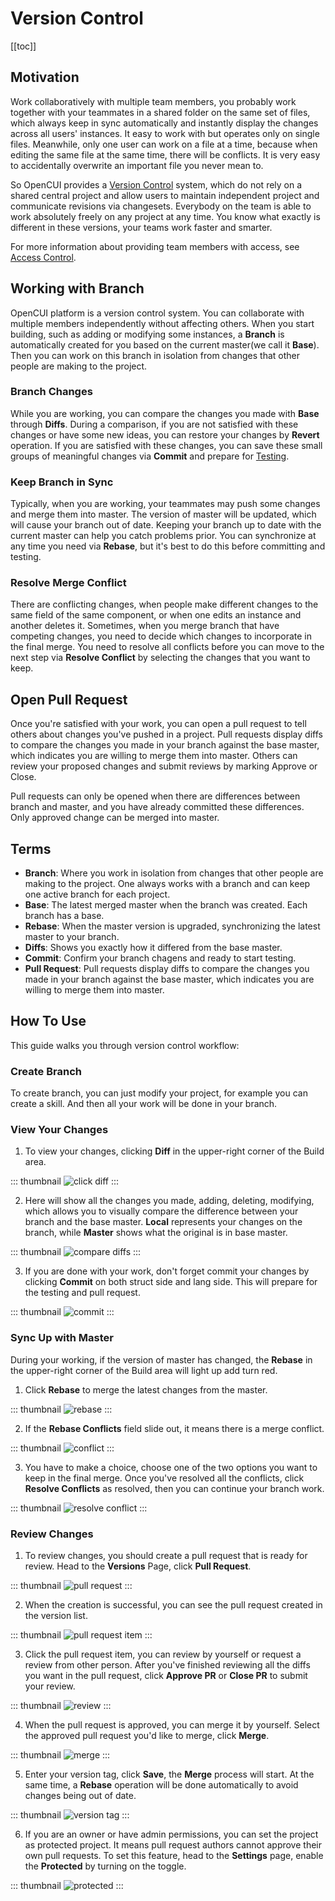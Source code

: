 # Version Control

[[toc]]

## Motivation

Work collaboratively with multiple team members, you probably work together with your teammates in a shared folder on the same set of files, which always keep in sync automatically and instantly display the changes across all users' instances. It easy to work with but operates only on single files. Meanwhile, only one user can work on a file at a time, because when editing the same file at the same time, there will be conflicts. It is very easy to accidentally overwrite an important file you never mean to.

So OpenCUI provides a [Version Control](https://en.wikipedia.org/wiki/Version_control) system, which do not rely on a shared central project and allow users to maintain independent project and communicate revisions via changesets. Everybody on the team is able to work absolutely freely on any project at any time. You know what exactly is different in these versions, your teams work faster and smarter.

For more information about providing team members with access, see [Access Control](access.md).

## Working with Branch

OpenCUI platform is a version control system. You can collaborate with multiple members independently without affecting others. When you start building, such as adding or modifying some instances, a **Branch** is automatically created for you based on the current master(we call it **Base**). Then you can work on this branch in isolation from changes that other people are making to the project.

### Branch Changes
While you are working, you can compare the changes you made with **Base** through **Diffs**. During a comparison, if you are not satisfied with these changes or have some new ideas, you can restore your changes by **Revert** operation. If you are satisfied with these changes, you can save these small groups of meaningful changes via **Commit** and prepare for [Testing]().

### Keep Branch in Sync
Typically, when you are working, your teammates may push some changes and merge them into master. The version of master will be updated, which will cause your branch out of date. Keeping your branch up to date with the current master can help you catch problems prior. You can synchronize at any time you need via **Rebase**, but it's best to do this before committing and testing. 

### Resolve Merge Conflict 
There are conflicting changes, when people make different changes to the same field of the same component, or when one edits an instance and another deletes it. Sometimes, when you merge branch that have competing changes, you need to decide which changes to incorporate in the final merge. You need to resolve all conflicts before you can move to the next step via **Resolve Conflict** by selecting the changes that you want to keep. 

## Open Pull Request

Once you're satisfied with your work, you can open a pull request to tell others about changes you've pushed in a project. Pull requests display diffs to compare the changes you made in your branch against the base master, which indicates you are willing to merge them into master. Others can review your proposed changes and submit reviews by marking Approve or Close.

Pull requests can only be opened when there are differences between branch and master, and you have already committed these differences. Only approved change can be merged into master.

## Terms

- **Branch**: Where you work in isolation from changes that other people are making to the project. One always works with a branch and can keep one active branch for each project.
- **Base**: The latest merged master when the branch was created. Each branch has a base.
- **Rebase**: When the master version is upgraded, synchronizing the latest master to your branch. 
- **Diffs**: Shows you exactly how it differed from the base master.
- **Commit**: Confirm your branch chagens and ready to start testing. 
- **Pull Request**: Pull requests display diffs to compare the changes you made in your branch against the base master, which indicates you are willing to merge them into master.

## How To Use

This guide walks you through version control workflow:

### Create Branch
To create branch, you can just modify your project, for example you can create a skill. And then all your work will be done in your branch. 

### View Your Changes
1. To view your changes, clicking **Diff** in the upper-right corner of the Build area.

::: thumbnail
![click diff](/images/platform/versioncontrol/click_diff.png)
:::

2. Here will show all the changes you made, adding, deleting, modifying, which allows you to visually compare the difference between your branch and the base master. **Local** represents your changes on the branch, while **Master** shows what the original is in base master. 

::: thumbnail
![compare diffs](/images/platform/versioncontrol/compare_diffs.png)
:::

3. If you are done with your work, don't forget commit your changes by clicking **Commit** on both struct side and lang side. This will prepare for the testing and pull request.

::: thumbnail
![commit](/images/platform/versioncontrol/commit.png)
:::

### Sync Up with Master

During your working, if the version of master has changed, the **Rebase** in the upper-right corner of the Build area will light up add turn red. 
1. Click **Rebase** to merge the latest changes from the master.

::: thumbnail
![rebase](/images/platform/versioncontrol/rebase.png)
:::

2. If the **Rebase Conflicts** field slide out, it means there is a merge conflict. 

::: thumbnail
![conflict](/images/platform/versioncontrol/conflict.png)
:::

3. You have to make a choice, choose one of the two options you want to keep in the final merge. Once you've resolved all the conflicts, click **Resolve Conflicts** as resolved, then you can continue your branch work.

::: thumbnail
![resolve conflict](/images/platform/versioncontrol/resolve_conflict.png)
:::

### Review Changes

1. To review changes, you should create a pull request that is ready for review. Head to the **Versions** Page, click **Pull Request**.

::: thumbnail
![pull request](/images/platform/versioncontrol/pull_request.png)
:::

2. When the creation is successful, you can see the pull request created in the version list. 

::: thumbnail
![pull request item](/images/platform/versioncontrol/pull_request_item.png)
:::

3. Click the pull request item, you can review by yourself or request a review from other person. After you've finished reviewing all the diffs you want in the pull request, click **Approve PR** or **Close PR** to submit your review. 

::: thumbnail
![review](/images/platform/versioncontrol/review.png)
:::

4. When the pull request is approved, you can merge it by yourself. Select the approved pull request you'd like to merge, click **Merge**.

::: thumbnail
![merge](/images/platform/versioncontrol/merge.png)
:::

5. Enter your version tag, click **Save**, the **Merge** process will start. At the same time, a **Rebase** operation will be done automatically to avoid changes being out of date.

::: thumbnail
![version tag](/images/platform/versioncontrol/version_tag.png)
:::

6. If you are an owner or have admin permissions, you can set the project as protected project. It means pull request authors cannot approve their own pull requests. To set this feature, head to the **Settings** page, enable the **Protected** by turning on the toggle.

::: thumbnail
![protected](/images/platform/versioncontrol/protected.png)
:::
